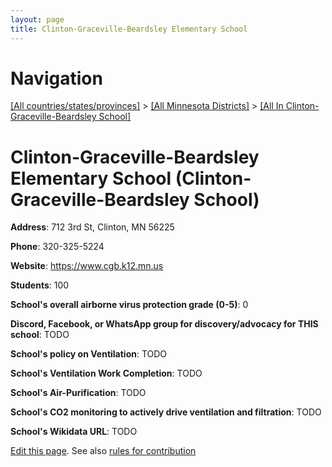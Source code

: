 ```yaml
---
layout: page
title: Clinton-Graceville-Beardsley Elementary School
---
```

# Navigation

[[All countries/states/provinces]](../../..) > [[All Minnesota Districts]](../..) > [[All In Clinton-Graceville-Beardsley School]](..)

# Clinton-Graceville-Beardsley Elementary School (Clinton-Graceville-Beardsley School)

**Address**: 712 3rd St, Clinton, MN 56225

**Phone**: 320-325-5224

**Website**: <https://www.cgb.k12.mn.us>

**Students**: 100

**School's overall airborne virus protection grade (0-5)**: 0

**Discord, Facebook, or WhatsApp group for discovery/advocacy for THIS school**: TODO

**School's policy on Ventilation**: TODO

**School's Ventilation Work Completion**: TODO

**School's Air-Purification**: TODO

**School's CO2 monitoring to actively drive ventilation and filtration**: TODO

**School's Wikidata URL**: TODO


[Edit this page](https://github.com/ventilate-schools/MN/edit/main/./Clinton-Graceville-Beardsley_School/Clinton-Graceville-Beardsley_Elementary_School.md). See also [rules for contribution](../../../contribution-rules/)